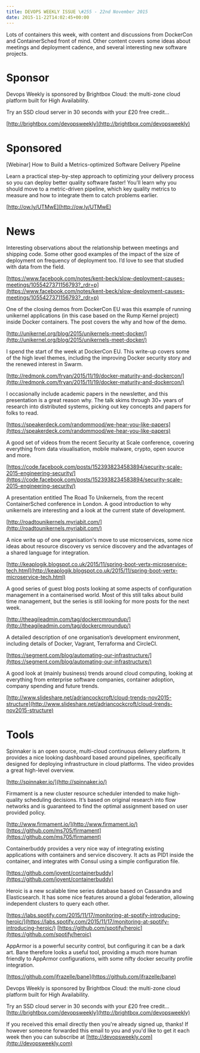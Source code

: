 ```yaml
---
title: DEVOPS WEEKLY ISSUE \#255 - 22nd November 2015 
date: 2015-11-22T14:02:45+00:00
---
```


Lots of containers this week, with content and discussions from DockerCon and ContainerSched front of mind. Other content covers some ideas about meetings and deployment cadence, and several interesting new software projects.


Sponsor
======

Devops Weekly is sponsored by Brightbox Cloud: the multi-zone cloud platform built for High Availability.

Try an SSD cloud server in 30 seconds with your £20 free credit…

[http://brightbox.com/devopsweekly](http://brightbox.com/devopsweekly)


Sponsored
========

[Webinar] How to Build a Metrics-optimized Software Delivery Pipeline

Learn a practical step-by-step approach to optimizing your delivery process so you can deploy better quality software faster! You’ll learn why you should move to a metric-driven pipeline, which key quality metrics to measure and how to integrate them to catch problems earlier.

[http://ow.ly/UTMwE](http://ow.ly/UTMwE)


News
====

Interesting observations about the relationship between meetings and shipping code. Some other good examples of the impact of the size of deployment on frequency of deployment too. I’d love to see that studied with data from the field.

[https://www.facebook.com/notes/kent-beck/slow-deployment-causes-meetings/1055427371156793?_rdr=p](https://www.facebook.com/notes/kent-beck/slow-deployment-causes-meetings/1055427371156793?_rdr=p)


One of the closing demos from DockerCon EU was this example of running unikernel applications (in this case based on the Rump Kernel project) inside Docker containers. The post covers the why and how of the demo.

[http://unikernel.org/blog/2015/unikernels-meet-docker/](http://unikernel.org/blog/2015/unikernels-meet-docker/)


I spend the start of the week at DockerCon EU. This write-up covers some of the high level themes, including the improving Docker security story and the renewed interest in Swarm.

[http://redmonk.com/fryan/2015/11/19/docker-maturity-and-dockercon/](http://redmonk.com/fryan/2015/11/19/docker-maturity-and-dockercon/)


I occasionally include academic papers in the newsletter, and this presentation is a great reason why. The talk skims through 30+ years of research into distributed systems, picking out key concepts and papers for folks to read.

[https://speakerdeck.com/randommood/we-hear-you-like-papers](https://speakerdeck.com/randommood/we-hear-you-like-papers)


A good set of videos from the recent Security at Scale conference, covering everything from data visualisation, mobile malware, crypto, open source and more.

[https://code.facebook.com/posts/1523938234583894/security-scale-2015-engineering-security/](https://code.facebook.com/posts/1523938234583894/security-scale-2015-engineering-security/)


A presentation entitled The Road To Unikernels, from the recent ContainerSched conference in London. A good introduction to why unikernels are interesting and a look at the current state of development.

[http://roadtounikernels.myriabit.com/](http://roadtounikernels.myriabit.com/)


A nice write up of one organisation's move to use microservices, some nice ideas about resource discovery vs service discovery and the advantages of a shared language for integration.

[http://keaplogik.blogspot.co.uk/2015/11/spring-boot-vertx-microservice-tech.html](http://keaplogik.blogspot.co.uk/2015/11/spring-boot-vertx-microservice-tech.html)


A good series of guest blog posts looking at some aspects of configuration management in a containerised world. Most of this still talks about build time management, but the series is still looking for more posts for the next week.

[http://theagileadmin.com/tag/dockercmroundup/](http://theagileadmin.com/tag/dockercmroundup/)


A detailed description of one organisation’s development environment, including details of Docker, Vagrant, Terraforma and CircleCI.

[https://segment.com/blog/automating-our-infrastructure/](https://segment.com/blog/automating-our-infrastructure/)


A good look at (mainly business) trends around cloud computing, looking at everything from enterprise software companies, container adoption, company spending and future trends.

[http://www.slideshare.net/adriancockcroft/cloud-trends-nov2015-structure](http://www.slideshare.net/adriancockcroft/cloud-trends-nov2015-structure)


Tools
=====

Spinnaker is an open source, multi-cloud continuous delivery platform. It provides a nice looking dashboard based around pipelines, specifically designed for deploying infrastructure in cloud platforms. The video provides a great high-level overview.

[http://spinnaker.io/](http://spinnaker.io/)


Firmament is a new cluster resource scheduler intended to make high-quality scheduling decisions. It’s based on original research into flow networks and is guaranteed to find the optimal assignment based on user provided policy.

[http://www.firmament.io/](http://www.firmament.io/)
[https://github.com/ms705/firmament](https://github.com/ms705/firmament)


Containerbuddy provides a very nice way of integrating existing applications with containers and service discovery. It acts as PID1 inside the container, and integrates with Consul using a simple configuration file.

[https://github.com/joyent/containerbuddy](https://github.com/joyent/containerbuddy)


Heroic is a new scalable time series database based on Cassandra and Elasticsearch. It has some nice features around a global federation, allowing independent clusters to query each other.

[https://labs.spotify.com/2015/11/17/monitoring-at-spotify-introducing-heroic/](https://labs.spotify.com/2015/11/17/monitoring-at-spotify-introducing-heroic/)
[https://github.com/spotify/heroic](https://github.com/spotify/heroic)


AppArmor is a powerful security control, but configuring it can be a dark art. Bane therefore looks a useful tool, providing a much more human friendly to AppArmor configurations, with some nifty docker security profile integration.

[https://github.com/jfrazelle/bane](https://github.com/jfrazelle/bane)



Devops Weekly is sponsored by Brightbox Cloud: the multi-zone cloud platform built for High Availability.

Try an SSD cloud server in 30 seconds with your £20 free credit…
[http://brightbox.com/devopsweekly](http://brightbox.com/devopsweekly)


If you received this email directly then you're already signed up, thanks! If however someone forwarded this email to you and you'd like to get it each week then you can subscribe at [http://devopsweekly.com](http://devopsweekly.com)

